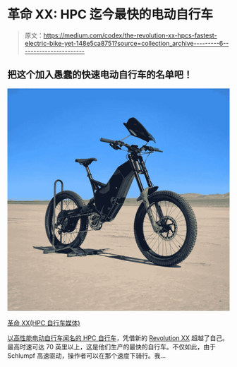 # 革命 XX: HPC 迄今最快的电动自行车

> 原文：<https://medium.com/codex/the-revolution-xx-hpcs-fastest-electric-bike-yet-148e5ca8751?source=collection_archive---------6----------------------->

## 把这个加入愚蠢的快速电动自行车的名单吧！

![](img/9b443ff319edf403fd8e4f6325dc3c26.png)

[革命 XX(HPC 自行车媒体)](https://cdn.shopify.com/s/files/1/0056/3059/1040/products/IMG-1158new_1800x.jpg?v=1635278522)

[以高性能电动自行车闻名的 HPC 自行车](https://hpcbikes.com/)，凭借新的 [Revolution XX](https://hpcbikes.com/products/revolution-xx) 超越了自己。最高时速可达 70 英里以上，这是他们生产的最快的自行车。不仅如此，由于 Schlumpf 高速驱动，操作者可以在那个速度下骑行。我…
